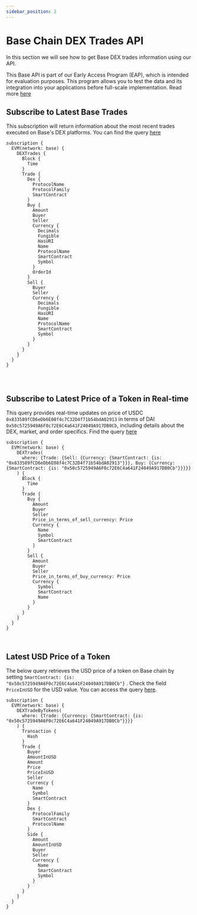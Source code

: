 ```yaml
---
sidebar_position: 2
---
```


# Base Chain DEX Trades API

<head>
<meta name="title" content="How to Get Base Decentralized Exchange Data with Base DEX Trades API"/>
<meta name="description" content="Get on-chain data of any Base based DEX through our DEX Trades API."/>
<meta name="keywords" content="Base DEX Trades api,Base DEX Trades python api,Base DEX Trades token api,Base Dex NFT api, DEX Trades scan api, DEX Trades api, DEX Trades api docs, DEX Trades crypto api, DEX Trades blockchain api,Base network api, Base web3 api"/>
<meta name="robots" content="index, follow"/>
<meta http-equiv="Content-Type" content="text/html; charset=utf-8"/>
<meta name="language" content="English"/>

<!-- Open Graph / Facebook -->

<meta property="og:type" content="website" />
<meta
  property="og:title"
  content="How to Get Base Decentralized Exchange Data with Base DEX Trades API"
/>
<meta
  property="og:description"
  content="Get on-chain data of any Base based DEX through our DEX Trades API."
/>

<!-- Twitter -->

<meta property="twitter:card" content="summary_large_image" />
<meta property="twitter:title" content="How to Get Base Decentralized Exchange Data with Base DEX Trades API" />
<meta property="twitter:description" content="Get on-chain data of any Base based DEX through our DEX Trades API." />
</head>

In this section we will see how to get Base DEX trades information using our API.

This Base API is part of our Early Access Program (EAP), which is intended for evaluation purposes. This program allows you to test the data and its integration into your applications before full-scale implementation. Read more [here](https://docs.bitquery.io/docs/graphql/dataset/EAP/)

## Subscribe to Latest Base Trades

This subscription will return information about the most recent trades executed on Base's DEX platforms.
You can find the query [here](https://ide.bitquery.io/Realtime-base-dex-trades-websocket)

```
subscription {
  EVM(network: base) {
    DEXTrades {
      Block {
        Time
      }
      Trade {
        Dex {
          ProtocolName
          ProtocolFamily
          SmartContract
        }
        Buy {
          Amount
          Buyer
          Seller
          Currency {
            Decimals
            Fungible
            HasURI
            Name
            ProtocolName
            SmartContract
            Symbol
          }
          OrderId
        }
        Sell {
          Buyer
          Seller
          Currency {
            Decimals
            Fungible
            HasURI
            Name
            ProtocolName
            SmartContract
            Symbol
          }
        }
      }
    }
  }
}




```

## Subscribe to Latest Price of a Token in Real-time

This query provides real-time updates on price of USDC `0x833589fCD6eDb6E08f4c7C32D4f71b54bdA02913` in terms of DAI `0x50c5725949A6F0c72E6C4a641F24049A917DB0Cb`, including details about the DEX, market, and order specifics. Find the query [here](https://ide.bitquery.io/Price-of-USDC-in-terms-of-DAI-on-Base-network#)

```
subscription {
  EVM(network: base) {
    DEXTrades(
      where: {Trade: {Sell: {Currency: {SmartContract: {is: "0x833589fCD6eDb6E08f4c7C32D4f71b54bdA02913"}}}, Buy: {Currency: {SmartContract: {is: "0x50c5725949A6F0c72E6C4a641F24049A917DB0Cb"}}}}}
    ) {
      Block {
        Time
      }
      Trade {
        Buy {
          Amount
          Buyer
          Seller
          Price_in_terms_of_sell_currency: Price
          Currency {
            Name
            Symbol
            SmartContract
          }
        }
        Sell {
          Amount
          Buyer
          Seller
          Price_in_terms_of_buy_currency: Price
          Currency {
            Symbol
            SmartContract
            Name
          }
        }
      }
    }
  }
}



```

## Latest USD Price of a Token

The below query retrieves the USD price of a token on Base chain by setting `SmartContract: {is: "0x50c5725949A6F0c72E6C4a641F24049A917DB0Cb"}` . Check the field `PriceInUSD` for the USD value. You can access the query [here](https://ide.bitquery.io/Get-latest-price-of-DAI-in-USD-on-Base#).

```
subscription {
  EVM(network: base) {
    DEXTradeByTokens(
      where: {Trade: {Currency: {SmartContract: {is: "0x50c5725949A6F0c72E6C4a641F24049A917DB0Cb"}}}}
    ) {
      Transaction {
        Hash
      }
      Trade {
        Buyer
        AmountInUSD
        Amount
        Price
        PriceInUSD
        Seller
        Currency {
          Name
          Symbol
          SmartContract
        }
        Dex {
          ProtocolFamily
          SmartContract
          ProtocolName
        }
        Side {
          Amount
          AmountInUSD
          Buyer
          Seller
          Currency {
            Name
            SmartContract
            Symbol
          }
        }
      }
    }
  }
}


```
